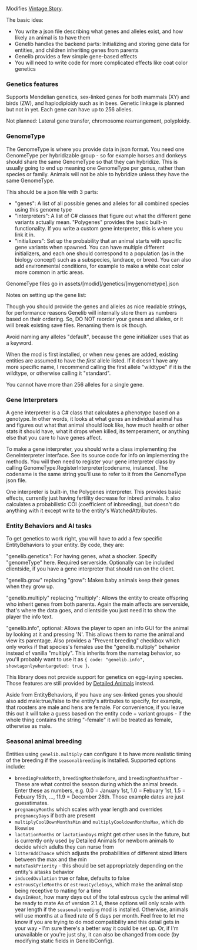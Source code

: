 Modifies [Vintage Story](https://www.vintagestory.at/).

The basic idea:
* You write a json file describing what genes and alleles exist, and how likely an animal is to have them
* Genelib handles the backend parts: Initializing and storing gene data for entities, and children inheriting genes from parents
* Genelib provides a few simple gene-based effects
* You will need to write code for more complicated effects like coat color genetics

### Genetics features
Supports Mendelian genetics, sex-linked genes for both mammals (XY) and birds (ZW), and haplodiploidy such as in bees. Genetic linkage is planned but not in yet. Each gene can have up to 256 alleles.

Not planned: Lateral gene transfer, chromosome rearrangement, polyploidy.

### GenomeType
The GenomeType is where you provide data in json format. You need one GenomeType per hybridizable group - so for example horses and donkeys should share the same GenomeType so that they can hybridize. This is usually going to end up meaning one GenomeType per genus, rather than species or family. Animals will not be able to hybridize unless they have the same GenomeType.

This should be a json file with 3 parts:
* "genes": A list of all possible genes and alleles for all combined species using this genome type
* "interpreters": A list of C# classes that figure out what the different gene variants actually mean. "Polygenes" provides the basic built-in functionality. If you write a custom gene interpreter, this is where you link it in.
* "initializers": Set up the probability that an animal starts with specific gene variants when spawned. You can have multiple different initializers, and each one should correspond to a population (as in the biology concept) such as a subspecies, landrace, or breed. You can also add environmental conditions, for example to make a white coat color more common in artic areas.

GenomeType files go in assets/\[modid]/genetics/\[mygenometype].json

Notes on setting up the gene list:

Though you should provide the genes and alleles as nice readable strings, for performance reasons Genelib will internally store them as numbers based on their ordering. So, DO NOT reorder your genes and alleles, or it will break existing save files. Renaming them is ok though.

Avoid naming any alleles "default", because the gene initializer uses that as a keyword.

When the mod is first installed, or when new genes are added, existing entities are assumed to have the _first_ allele listed. If it doesn't have any more specific name, I recommend calling the first allele "wildtype" if it is the wildtype, or otherwise calling it "standard".

You cannot have more than 256 alleles for a single gene.

### Gene Interpreters
A gene interpreter is a C# class that calculates a phenotype based on a genotype. In other words, it looks at what genes an individual animal has and figures out what that animal should look like, how much health or other stats it should have, what it drops when killed, its temperament, or anything else that you care to have genes affect.

To make a gene interpreter, you should write a class implementing the GeneInterpreter interface. See its source code for info on implementing the methods. You will then need to register your gene interpreter class by calling GenomeType.RegisterInterpreter(codename, instance). The codename is the same string you'll use to refer to it from the GenomeType json file.

One interpreter is built-in, the Polygenes interpreter. This provides basic effects, currently just having fertility decrease for inbred animals. It also calculates a probabilistic COI (coefficient of inbreeding), but doesn't do anything with it except write to the entity's WatchedAttributes.

### Entity Behaviors and AI tasks
To get genetics to work right, you will have to add a few specific EntityBehaviors to your entity. By code, they are:

"genelib.genetics": For having genes, what a shocker. Specify "genomeType" here. Required serverside. Optionally can be included clientside, if you have a gene interpreter that should run on the client.

"genelib.grow" replacing "grow": Makes baby animals keep their genes when they grow up.

"genelib.multiply" replacing "multiply": Allows the entity to create offspring who inherit genes from both parents. Again the main affects are serverside, that's where the data goes, and clientside you just need it to show the player the info text.

"genelib.info", optional: Allows the player to open an info GUI for the animal by looking at it and pressing 'N'. This allows them to name the animal and view its parentage. Also provides a "Prevent breeding" checkbox which only works if that species's females use the "genelib.multiply" behavior instead of vanilla "multiply". This inherits from the nametag behavior, so you'll probably want to use it as `{ code: "genelib.info", showtagonlywhentargeted: true }`.

This library does not provide support for genetics on egg-laying species. Those features are still provided by [Detailed Animals](https://github.com/sekelsta/detailedanimals) instead.

Aside from EntityBehaviors, if you have any sex-linked genes you should also add male:true/false to the entity's attributes to specify, for example, that roosters are male and hens are female. For convenience, if you leave this out it will take a guess based on the entity code + variant groups - if the whole thing contains the string "-female" it will be treated as female, otherwise as male.

### Seasonal animal breeding
Entities using `genelib.multiply` can configure it to have more realistic timing of the breeding if the `seasonalbreeding` is installed. Supported options include:
 - `breedingPeakMonth`, `breedingMonthsBefore`, and `breedingMonthsAfter` - These are what control the season during which the animal breeds. Enter these as numbers, e.g. 0.0 = January 1st, 1.0 = Febuary 1st, 1.5 = Febuary 15th, ..., 11.9 = December 28th. Those example dates are just guesstimates.
 - `pregnancyMonths` which scales with year length and overrides `pregnancyDays` if both are present
 - `multiplyCoolDownMonthsMin` and `multiplyCooldownMonthsMax`, which do likewise
 - `lactationMonths` or `lactationDays` might get other uses in the future, but is currently only used by Detailed Animals for newborn animals to decide which adults they can nurse from
 - `litterAddChance` which adjusts the probabilities of different sized litters between the max and the min
 - `mateTaskPriority` - this should be set appropriately depending on the entity's aitasks behavior
 - `inducedOvulation` true or false, defaults to false
 - `estrousCycleMonths` or `estrousCycleDays`, which make the animal stop being receptive to mating for a time
 - `daysInHeat`, how many days out of the total estrous cycle the animal will be ready to mate
As of version 2.1.4, these options will only scale with year length if the `seasonalbreeding` mod is installed. Otherwise, animals will use months at a fixed rate of 5 days per month. Feel free to let me know if you are trying to do mod compatibility and this detail gets in your way - I'm sure there's a better way it could be set up. Or, if I'm unavailable or you're just shy, it can also be changed from code (by modifying static fields in GenelibConfig).

